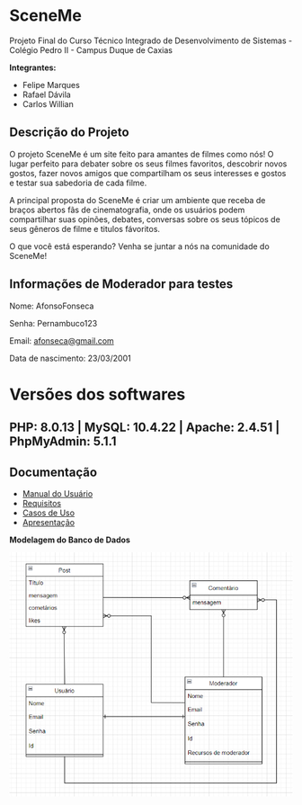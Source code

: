 # SceneMe

Projeto Final do Curso Técnico Integrado de Desenvolvimento de Sistemas - Colégio Pedro II - Campus Duque de Caxias

**Integrantes:**
 - Felipe Marques
 - Rafael Dávila
 - Carlos Willian

## Descrição do Projeto

O projeto SceneMe é um site feito para amantes de filmes como nós! 
O lugar perfeito para debater sobre os seus filmes favoritos, descobrir 
novos gostos, fazer novos amigos que compartilham os seus interesses e
gostos e testar sua sabedoria de cada filme.

A principal proposta do SceneMe é criar um ambiente que receba de braços abertos
fãs de cinematografia, onde os usuários podem compartilhar suas opinões, debates, conversas
sobre os seus tópicos de seus gêneros de filme e titulos fávoritos.

O que você está esperando? Venha se juntar a nós na comunidade do SceneMe! 

## Informações de Moderador para testes
Nome: AfonsoFonseca

Senha: Pernambuco123

Email: afonseca@gmail.com

Data de nascimento: 23/03/2001

# Versões dos softwares
## PHP: 8.0.13 | MySQL: 10.4.22 | Apache: 2.4.51 | PhpMyAdmin: 5.1.1

## Documentação

- [Manual do Usuário](manual.md)
- [Requisitos](requisitos.md)
- [Casos de Uso](casos-de-uso.md)
- [Apresentação](apresentacao.pdf)

**Modelagem do Banco de Dados**

![Diagrama de Banco de Dados](PNGs/diagramaBD2.png)
